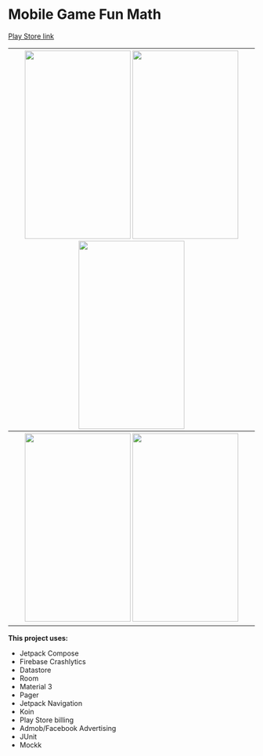 # Mobile Game Fun Math

<a href="https://play.google.com/store/apps/details?id=uk.fernando.math">Play Store link</a>

<table>
<tr>
  <th>
<img src="https://user-images.githubusercontent.com/6031955/225082378-aaf36af4-3181-4c6e-be6b-5086ae79d114.jpg" style="width:216px;height:384px;">
<img src="https://user-images.githubusercontent.com/6031955/225083197-9c7b23e3-50ff-4f92-9763-124a5aa492fb.jpg" style="width:216px;height:384px;">
<img src="https://user-images.githubusercontent.com/6031955/225083214-8dc9aaba-7375-4d32-9013-7ae21803b50f.jpg" style="width:216px;height:384px;">
  </th>
  </tr>
  <th>
<img src="https://user-images.githubusercontent.com/6031955/225083266-c55680ff-0c77-4644-9b96-06072adcc44e.jpg" style="width:216px;height:384px;">
<img src="https://user-images.githubusercontent.com/6031955/225083350-84588b8f-85b2-479e-b98f-b9110726bf63.jpg" style="width:216px;height:384px;">
</th>
</table>

<b>This project uses:</b>
<ul>
  <li>Jetpack Compose</li>
  <li>Firebase Crashlytics</li>
  <li>Datastore</li>
  <li>Room</li>
  <li>Material 3</li>
  <li>Pager</li>
  <li>Jetpack Navigation</li>
  <li>Koin</li>
  <li>Play Store billing</li>
  <li>Admob/Facebook Advertising</li>
  <li>JUnit</li>
  <li>Mockk</li>
</ul>


